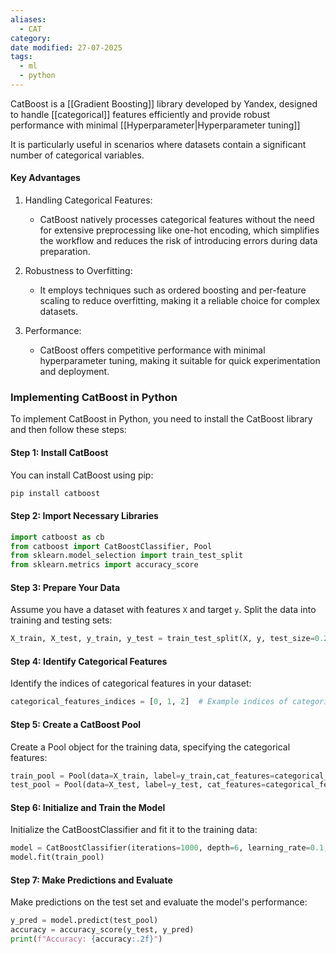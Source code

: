 ```yaml
---
aliases:
  - CAT
category: 
date modified: 27-07-2025
tags:
  - ml
  - python
---
```

CatBoost is a [[Gradient Boosting]] library developed by Yandex, designed to handle [[categorical]] features efficiently and provide robust performance with minimal [[Hyperparameter|Hyperparameter tuning]]

It is particularly useful in scenarios where datasets contain a significant number of categorical variables.

#### Key Advantages

1. Handling Categorical Features: 
   - CatBoost natively processes categorical features without the need for extensive preprocessing like one-hot encoding, which simplifies the workflow and reduces the risk of introducing errors during data preparation.

2. Robustness to Overfitting:
   - It employs techniques such as ordered boosting and per-feature scaling to reduce overfitting, making it a reliable choice for complex datasets.

3. Performance:
   - CatBoost offers competitive performance with minimal hyperparameter tuning, making it suitable for quick experimentation and deployment.

### Implementing CatBoost in Python

To implement CatBoost in Python, you need to install the CatBoost library and then follow these steps:

#### Step 1: Install CatBoost

You can install CatBoost using pip:
```bash
pip install catboost
```
#### Step 2: Import Necessary Libraries
```python
import catboost as cb
from catboost import CatBoostClassifier, Pool
from sklearn.model_selection import train_test_split
from sklearn.metrics import accuracy_score
```

#### Step 3: Prepare Your Data

Assume you have a dataset with features `X` and target `y`. Split the data into training and testing sets:

```python
X_train, X_test, y_train, y_test = train_test_split(X, y, test_size=0.2, random_state=42)
```
#### Step 4: Identify Categorical Features

Identify the indices of categorical features in your dataset:

```python
categorical_features_indices = [0, 1, 2]  # Example indices of categorical features
```
#### Step 5: Create a CatBoost Pool

Create a Pool object for the training data, specifying the categorical features:

```python
train_pool = Pool(data=X_train, label=y_train,cat_features=categorical_features_indices)
test_pool = Pool(data=X_test, label=y_test, cat_features=categorical_features_indices)
```

#### Step 6: Initialize and Train the Model

Initialize the CatBoostClassifier and fit it to the training data:

```python
model = CatBoostClassifier(iterations=1000, depth=6, learning_rate=0.1, loss_function='Logloss', verbose=100)
model.fit(train_pool)
```

#### Step 7: Make Predictions and Evaluate

Make predictions on the test set and evaluate the model's performance:

```python
y_pred = model.predict(test_pool)
accuracy = accuracy_score(y_test, y_pred)
print(f"Accuracy: {accuracy:.2f}")
```

